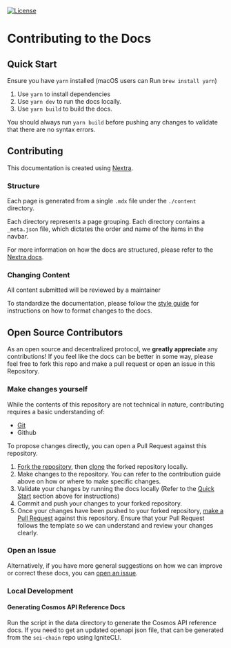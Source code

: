 [![License](https://img.shields.io/badge/License-MIT-green.svg)](https://github.com/sei-protocol/sei-docs/blob/main/LICENSE)

# Contributing to the Docs

## Quick Start

Ensure you have `yarn` installed (macOS users can Run `brew install yarn`)

1. Use `yarn` to install dependencies
2. Use `yarn dev` to run the docs locally.
3. Use `yarn build` to build the docs.

You should always run `yarn build` before pushing any changes to validate that there are no syntax errors.

## Contributing

This documentation is created using [Nextra](https://nextra.site).

### Structure

Each page is generated from a single `.mdx` file under the `./content` directory.

Each directory represents a page grouping. Each directory contains a `_meta.json` file, which dictates the order and name of the items in the navbar.

For more information on how the docs are structured, please refer to the [Nextra docs](https://nextra.site/docs/guide).

### Changing Content

All content submitted will be reviewed by a maintainer

To standardize the documentation, please follow the [style guide](https://github.com/sei-protocol/sei-docs/blob/devrel/STYLE_GUIDE.mdx) for instructions on how to format changes to the docs.

## Open Source Contributors

As an open source and decentralized protocol, we **greatly appreciate** any contributions!
If you feel like the docs can be better in some way, please feel free to fork this repo and make a pull request or open an issue in this Repository.

### Make changes yourself

While the contents of this repository are not technical in nature, contributing requires a basic understanding of:

- [Git](https://git-scm.com/downloads)
- Github

To propose changes directly, you can open a Pull Request against this repository.

1. [Fork the repository](https://guides.github.com/activities/forking/), then [clone](https://docs.github.com/en/get-started/exploring-projects-on-github/contributing-to-a-project#cloning-a-fork) the forked repository locally.
2. Make changes to the repository. You can refer to the contribution guide above on how or where to make specific changes.
3. Validate your changes by running the docs locally (Refer to the [Quick Start](#quick-start) section above for instructions)
4. Commit and push your changes to your forked repository.
5. Once your changes have been pushed to your forked repository, [make a Pull Request](https://git-scm.com/downloads) against this repository. Ensure that your Pull Request follows the template so we can understand and review your changes clearly.

### Open an Issue

Alternatively, if you have more general suggestions on how we can improve or correct these docs, you can [open an issue](https://github.com/sei-protocol/sei-docs/issues).

### Local Development

#### Generating Cosmos API Reference Docs

Run the script in the data directory to generate the Cosmos API reference docs. If you need to get an updated openapi json file, that can be generated from the `sei-chain` repo using IgniteCLI.
